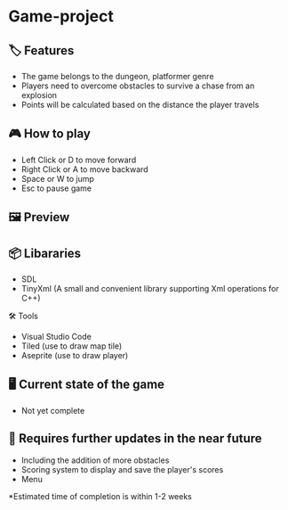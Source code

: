# Game-project

## 🏷️ Features
* The game belongs to the dungeon, platformer genre
* Players need to overcome obstacles to survive a chase from an explosion
* Points will be calculated based on the distance the player travels

## 🎮 How to play
* Left Click or D to move forward
* Right Click or A to move backward
* Space or W to jump
* Esc to pause game

## 🖼️ Preview


## 📦 Libararies 
- SDL
- TinyXml (A small and convenient library supporting Xml operations for C++)
   
🛠️ Tools
- Visual Studio Code
- Tiled (use to draw map tile)
- Aseprite (use to draw player)

## 🖥️ Current state of the game 
- Not yet complete
    
## 📝 Requires further updates in the near future
- Including the addition of more obstacles
- Scoring system to display and save the player's scores
- Menu

*Estimated time of completion is within 1-2 weeks
